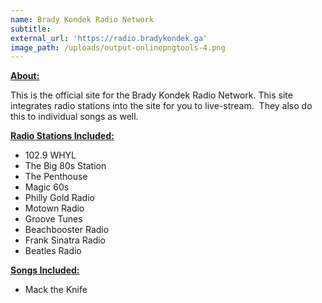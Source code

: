 ```yaml
---
name: Brady Kondek Radio Network
subtitle:
external_url: 'https://radio.bradykondek.ga'
image_path: /uploads/output-onlinepngtools-4.png
---
```


<u><strong>About:</strong></u>

This is the official site for the Brady Kondek Radio Network. This site integrates radio stations into the site for you to live-stream.&nbsp; They also do this to individual songs as well.

<u><strong>Radio Stations Included:</strong></u>

* 102\.9 WHYL
* The Big 80s Station
* The Penthouse
* Magic 60s
* Philly Gold Radio
* Motown Radio
* Groove Tunes
* Beachbooster Radio
* Frank Sinatra Radio
* Beatles Radio

<u><strong>Songs Included:</strong></u>

* Mack the Knife